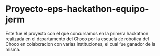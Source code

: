 # Proyecto-eps-hackathon-equipo-jerm
Este fue el proyecto con el que concursamos en la primera hackathon realizada en el departamento del Choco por la escuela de robotica del Choco en colaboracion con varias instituciones, el cual fue ganador de la misma.
